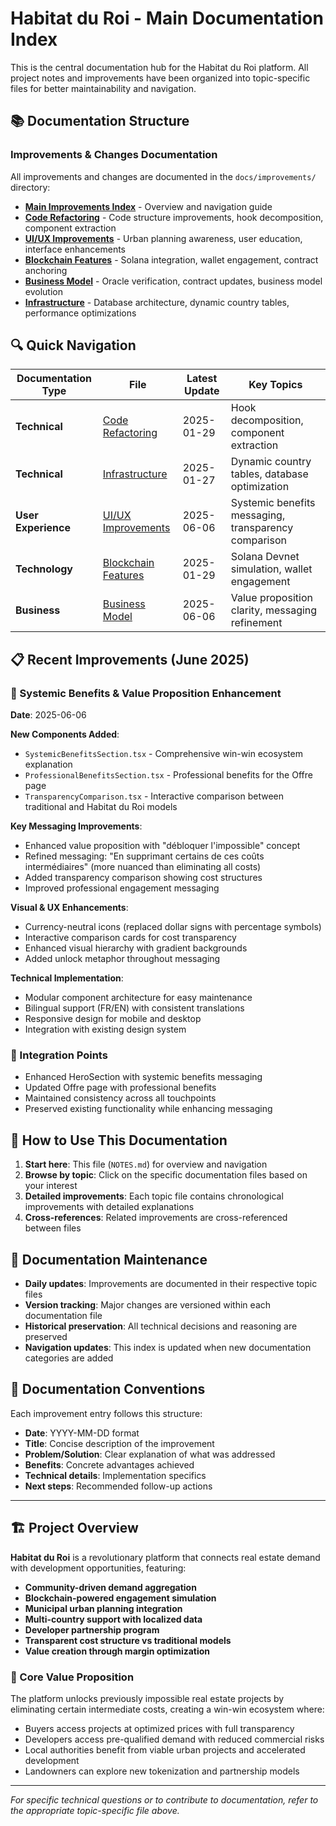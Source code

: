 
# Habitat du Roi - Main Documentation Index

This is the central documentation hub for the Habitat du Roi platform. All project notes and improvements have been organized into topic-specific files for better maintainability and navigation.

## 📚 Documentation Structure

### Improvements & Changes Documentation
All improvements and changes are documented in the `docs/improvements/` directory:

- **[Main Improvements Index](./docs/improvements/README.md)** - Overview and navigation guide
- **[Code Refactoring](./docs/improvements/code-refactoring.md)** - Code structure improvements, hook decomposition, component extraction
- **[UI/UX Improvements](./docs/improvements/ui-ux-improvements.md)** - Urban planning awareness, user education, interface enhancements
- **[Blockchain Features](./docs/improvements/blockchain-features.md)** - Solana integration, wallet engagement, contract anchoring
- **[Business Model](./docs/improvements/business-model.md)** - Oracle verification, contract updates, business model evolution
- **[Infrastructure](./docs/improvements/infrastructure.md)** - Database architecture, dynamic country tables, performance optimizations

## 🔍 Quick Navigation

| Documentation Type | File | Latest Update | Key Topics |
|-------------------|------|---------------|------------|
| **Technical** | [Code Refactoring](./docs/improvements/code-refactoring.md) | 2025-01-29 | Hook decomposition, component extraction |
| **Technical** | [Infrastructure](./docs/improvements/infrastructure.md) | 2025-01-27 | Dynamic country tables, database optimization |
| **User Experience** | [UI/UX Improvements](./docs/improvements/ui-ux-improvements.md) | 2025-06-06 | Systemic benefits messaging, transparency comparison |
| **Technology** | [Blockchain Features](./docs/improvements/blockchain-features.md) | 2025-01-29 | Solana Devnet simulation, wallet engagement |
| **Business** | [Business Model](./docs/improvements/business-model.md) | 2025-06-06 | Value proposition clarity, messaging refinement |

## 📋 Recent Improvements (June 2025)

### 🎯 Systemic Benefits & Value Proposition Enhancement
**Date**: 2025-06-06

**New Components Added**:
- `SystemicBenefitsSection.tsx` - Comprehensive win-win ecosystem explanation
- `ProfessionalBenefitsSection.tsx` - Professional benefits for the Offre page
- `TransparencyComparison.tsx` - Interactive comparison between traditional and Habitat du Roi models

**Key Messaging Improvements**:
- Enhanced value proposition with "débloquer l'impossible" concept
- Refined messaging: "En supprimant certains de ces coûts intermédiaires" (more nuanced than eliminating all costs)
- Added transparency comparison showing cost structures
- Improved professional engagement messaging

**Visual & UX Enhancements**:
- Currency-neutral icons (replaced dollar signs with percentage symbols)
- Interactive comparison cards for cost transparency
- Enhanced visual hierarchy with gradient backgrounds
- Added unlock metaphor throughout messaging

**Technical Implementation**:
- Modular component architecture for easy maintenance
- Bilingual support (FR/EN) with consistent translations
- Responsive design for mobile and desktop
- Integration with existing design system

### 🔄 Integration Points
- Enhanced HeroSection with systemic benefits messaging
- Updated Offre page with professional benefits
- Maintained consistency across all touchpoints
- Preserved existing functionality while enhancing messaging

## 📖 How to Use This Documentation

1. **Start here**: This file (`NOTES.md`) for overview and navigation
2. **Browse by topic**: Click on the specific documentation files based on your interest
3. **Detailed improvements**: Each topic file contains chronological improvements with detailed explanations
4. **Cross-references**: Related improvements are cross-referenced between files

## 🔄 Documentation Maintenance

- **Daily updates**: Improvements are documented in their respective topic files
- **Version tracking**: Major changes are versioned within each documentation file
- **Historical preservation**: All technical decisions and reasoning are preserved
- **Navigation updates**: This index is updated when new documentation categories are added

## 📖 Documentation Conventions

Each improvement entry follows this structure:
- **Date**: YYYY-MM-DD format
- **Title**: Concise description of the improvement
- **Problem/Solution**: Clear explanation of what was addressed
- **Benefits**: Concrete advantages achieved
- **Technical details**: Implementation specifics
- **Next steps**: Recommended follow-up actions

---

## 🏗️ Project Overview

**Habitat du Roi** is a revolutionary platform that connects real estate demand with development opportunities, featuring:

- **Community-driven demand aggregation**
- **Blockchain-powered engagement simulation**
- **Municipal urban planning integration**
- **Multi-country support with localized data**
- **Developer partnership program**
- **Transparent cost structure vs traditional models**
- **Value creation through margin optimization**

### 🎯 Core Value Proposition
The platform unlocks previously impossible real estate projects by eliminating certain intermediate costs, creating a win-win ecosystem where:
- Buyers access projects at optimized prices with full transparency
- Developers access pre-qualified demand with reduced commercial risks
- Local authorities benefit from viable urban projects and accelerated development
- Landowners can explore new tokenization and partnership models

---

*For specific technical questions or to contribute to documentation, refer to the appropriate topic-specific file above.*
